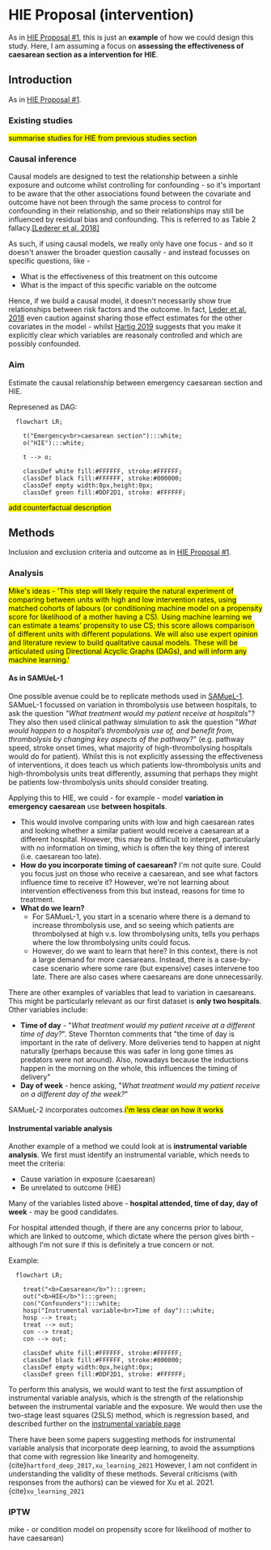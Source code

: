 # HIE Proposal (intervention)

As in [HIE Proposal #1](./5_proposal_1.md), this is just an **example** of how we could design this study. Here, I am assuming a focus on **assessing the effectiveness of caesarean section as a intervention for HIE**.

## Introduction

As in [HIE Proposal #1](./5_proposal_1.md).

### Existing studies

<mark>summarise studies for HIE from previous studies section</mark>

### Causal inference

Causal models are designed to test the relationship between a sinhle exposure and outcome whilst controlling for confounding - so it's important to be aware that the other associations found between the covariate and outcome have not been through the same process to control for confounding in their relationship, and so their relationships may still be influenced by residual bias and confounding. This is referred to as Table 2 fallacy.[[Lederer et al. 2018]](https://doi.org/10.1513/AnnalsATS.201808-564PS)

As such, if using causal models, we really only have one focus - and so it doesn't answer the broader question causally - and instead focusses on specific questions, like -
* What is the effectiveness of this treatment on this outcome
* What is the impact of this specific variable on the outcome

Hence, if we build a causal model, it doesn't necessarily show true relationships between risk factors and the outcome. In fact, [Leder et al. 2018](https://doi.org/10.1513/AnnalsATS.201808-564PS) even caution against sharing those effect estimates for the other covariates in the model - whilst [Hartig 2019](https://theoreticalecology.wordpress.com/2019/04/14/mediators-confounders-colliders-a-crash-course-in-causal-inference/) suggests that you make it explicitly clear which variables are reasonaly controlled and which are possibly confounded.

### Aim

Estimate the causal relationship between emergency caesarean section and HIE.

Represened as DAG:

````{mermaid}
  flowchart LR;

    t("Emergency<br>caesarean section"):::white;
    o("HIE"):::white;

    t --> o;

    classDef white fill:#FFFFFF, stroke:#FFFFFF;
    classDef black fill:#FFFFFF, stroke:#000000;
    classDef empty width:0px,height:0px;
    classDef green fill:#DDF2D1, stroke: #FFFFFF;
````

<mark>add counterfactual description</mark>

## Methods

Inclusion and exclusion criteria and outcome as in [HIE Proposal #1](./5_proposal_1.md).

### Analysis

<mark>Mike's ideas - 'This step will likely require the natural experiment of comparing between units with high and low intervention rates, using matched cohorts of labours (or conditioning machine model on a propensity score for likelihood of a mother having a CS). Using machine learning we can estimate a teams’ propensity to use CS; this score allows comparison of different units with different populations. We will also use expert opinion and literature review to build qualitative causal models. These will be articulated using Directional Acyclic Graphs (DAGs), and will inform any machine learning.'</mark>

#### As in SAMUeL-1

One possible avenue could be to replicate methods used in [SAMueL-1](https://samuel-book.github.io/samuel-1/introduction/intro.html). SAMueL-1 focussed on variation in thrombolysis use between hospitals, to ask the question *"What treatment would my patient receive at hospitals*"? They also then used clinical pathway simulation to ask the question "*What would happen to a hospital’s thrombolysis use of, and benefit from, thrombolysis by changing key aspects of the pathway?*" (e.g. pathway speed, stroke onset times, what majority of high-thrombolysing hospitals would do for patient). Whilst this is not explicitly assessing the effectiveness of interventions, it does teach us which patients low-thrombolysis units and high-thrombolysis units treat differently, assuming that perhaps they might be patients low-thrombolysis units should consider treating.

Applying this to HIE, we could - for example - model **variation in emergency caesarean** use **between hospitals**.
* This would involve comparing units with low and high caesarean rates and looking whether a similar patient would receive a caesarean at a different hospital. However, this may be difficult to interpret, particularly with no information on timing, which is often the key thing of interest (i.e. caesarean too late).
* **How do you incorporate timing of caesarean?** I'm not quite sure. Could you focus just on those who receive a caesarean, and see what factors influence time to receive it? However, we're not learning about intervention effectiveness from this but instead, reasons for time to treatment.
* **What do we learn?**
  * For SAMueL-1, you start in a scenario where there is a demand to increase thrombolysis use, and so seeing which patients are thrombolysed at high v.s. low thrombolysing units, tells you perhaps where the low thrombolysing units could focus.
  * However, do we want to learn that here? In this context, there is not a large demand for more caesareans. Instead, there is a case-by-case scenario where some rare (but expensive) cases intervene too late. There are also cases where caesareans are done unnecessarily.

There are other examples of variables that lead to variation in caesareans. This might be particularly relevant as our first dataset is **only two hospitals**. Other variables include:
* **Time of day** - "*What treatment would my patient receive at a different time of day?*". Steve Thornton comments that "the time of day is important in the rate of delivery. More deliveries tend to happen at night naturally (perhaps because this was safer in long gone times as predators were not around). Also, nowadays because the inductions happen in the morning on the whole, this influences the timing of delivery"
* **Day of week** - hence asking, "*What treatment would my patient receive on a different day of the week?*"

SAMueL-2 incorporates outcomes.<mark>i'm less clear on how it works</mark>

#### Instrumental variable analysis

Another example of a method we could look at is **instrumental variable analysis**. We first must identify an instrumental variable, which needs to meet the criteria:
* Cause variation in exposure (caesarean)
* Be unrelated to outcome (HIE)

Many of the variables listed above - **hospital attended, time of day, day of week** - may be good candidates.

For hospital attended though, if there are any concerns prior to labour, which are linked to outcome, which dictate where the person gives birth - although I'm not sure if this is definitely a true concern or not.

Example:

````{mermaid}
  flowchart LR;

    treat("<b>Caesarean</b>"):::green;
    out("<b>HIE</b>"):::green;
    con("Confounders"):::white;
    hosp("Instrumental variable<br>Time of day"):::white;
    hosp --> treat;
    treat --> out;
    con --> treat;
    con --> out;
  
    classDef white fill:#FFFFFF, stroke:#FFFFFF;
    classDef black fill:#FFFFFF, stroke:#000000;
    classDef empty width:0px,height:0px;
    classDef green fill:#DDF2D1, stroke: #FFFFFF;
````

To perform this analysis, we would want to test the first assumption of instrumental variable analysis, which is the strength of the relationship between the instrumental variable and the exposure. We would then use the two-stage least squares (2SLS) method, which is regression based, and described further on the [instrumental variable page](../causal_methods/c1_instrumental_variable.ipynb)

There have been some papers suggesting methods for instrumental variable analysis that incorporate deep learning, to avoid the assumptions that come with regression like linearity and homogeneity.{cite}`hartford_deep_2017,xu_learning_2021` However, I am not confident in understanding the validity of these methods. Several criticisms (with responses from the authors) can be viewed for Xu et al. 2021.{cite}`xu_learning_2021`

### IPTW

mike - or condition model on propensity score for likelihood of mother to have caesarean)